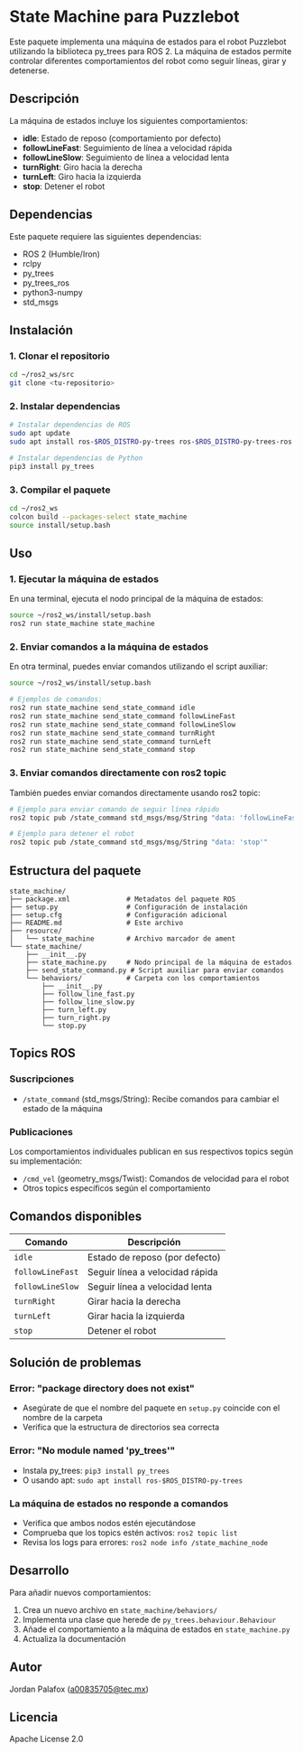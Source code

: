 # State Machine para Puzzlebot

Este paquete implementa una máquina de estados para el robot Puzzlebot utilizando la biblioteca py_trees para ROS 2. La máquina de estados permite controlar diferentes comportamientos del robot como seguir líneas, girar y detenerse.

## Descripción

La máquina de estados incluye los siguientes comportamientos:
- **idle**: Estado de reposo (comportamiento por defecto)
- **followLineFast**: Seguimiento de línea a velocidad rápida
- **followLineSlow**: Seguimiento de línea a velocidad lenta
- **turnRight**: Giro hacia la derecha
- **turnLeft**: Giro hacia la izquierda
- **stop**: Detener el robot

## Dependencias

Este paquete requiere las siguientes dependencias:
- ROS 2 (Humble/Iron)
- rclpy
- py_trees
- py_trees_ros
- python3-numpy
- std_msgs

## Instalación

### 1. Clonar el repositorio
```bash
cd ~/ros2_ws/src
git clone <tu-repositorio>
```

### 2. Instalar dependencias
```bash
# Instalar dependencias de ROS
sudo apt update
sudo apt install ros-$ROS_DISTRO-py-trees ros-$ROS_DISTRO-py-trees-ros

# Instalar dependencias de Python
pip3 install py_trees
```

### 3. Compilar el paquete
```bash
cd ~/ros2_ws
colcon build --packages-select state_machine
source install/setup.bash
```

## Uso

### 1. Ejecutar la máquina de estados
En una terminal, ejecuta el nodo principal de la máquina de estados:
```bash
source ~/ros2_ws/install/setup.bash
ros2 run state_machine state_machine
```

### 2. Enviar comandos a la máquina de estados
En otra terminal, puedes enviar comandos utilizando el script auxiliar:
```bash
source ~/ros2_ws/install/setup.bash

# Ejemplos de comandos:
ros2 run state_machine send_state_command idle
ros2 run state_machine send_state_command followLineFast
ros2 run state_machine send_state_command followLineSlow
ros2 run state_machine send_state_command turnRight
ros2 run state_machine send_state_command turnLeft
ros2 run state_machine send_state_command stop
```

### 3. Enviar comandos directamente con ros2 topic
También puedes enviar comandos directamente usando ros2 topic:
```bash
# Ejemplo para enviar comando de seguir línea rápido
ros2 topic pub /state_command std_msgs/msg/String "data: 'followLineFast'"

# Ejemplo para detener el robot
ros2 topic pub /state_command std_msgs/msg/String "data: 'stop'"
```

## Estructura del paquete

```
state_machine/
├── package.xml              # Metadatos del paquete ROS
├── setup.py                 # Configuración de instalación
├── setup.cfg                # Configuración adicional
├── README.md                # Este archivo
├── resource/
│   └── state_machine        # Archivo marcador de ament
└── state_machine/
    ├── __init__.py
    ├── state_machine.py     # Nodo principal de la máquina de estados
    ├── send_state_command.py # Script auxiliar para enviar comandos
    └── behaviors/           # Carpeta con los comportamientos
        ├── __init__.py
        ├── follow_line_fast.py
        ├── follow_line_slow.py
        ├── turn_left.py
        ├── turn_right.py
        └── stop.py
```

## Topics ROS

### Suscripciones
- `/state_command` (std_msgs/String): Recibe comandos para cambiar el estado de la máquina

### Publicaciones
Los comportamientos individuales publican en sus respectivos topics según su implementación:
- `/cmd_vel` (geometry_msgs/Twist): Comandos de velocidad para el robot
- Otros topics específicos según el comportamiento

## Comandos disponibles

| Comando | Descripción |
|---------|-------------|
| `idle` | Estado de reposo (por defecto) |
| `followLineFast` | Seguir línea a velocidad rápida |
| `followLineSlow` | Seguir línea a velocidad lenta |
| `turnRight` | Girar hacia la derecha |
| `turnLeft` | Girar hacia la izquierda |
| `stop` | Detener el robot |

## Solución de problemas

### Error: "package directory does not exist"
- Asegúrate de que el nombre del paquete en `setup.py` coincide con el nombre de la carpeta
- Verifica que la estructura de directorios sea correcta

### Error: "No module named 'py_trees'"
- Instala py_trees: `pip3 install py_trees`
- O usando apt: `sudo apt install ros-$ROS_DISTRO-py-trees`

### La máquina de estados no responde a comandos
- Verifica que ambos nodos estén ejecutándose
- Comprueba que los topics estén activos: `ros2 topic list`
- Revisa los logs para errores: `ros2 node info /state_machine_node`

## Desarrollo

Para añadir nuevos comportamientos:
1. Crea un nuevo archivo en `state_machine/behaviors/`
2. Implementa una clase que herede de `py_trees.behaviour.Behaviour`
3. Añade el comportamiento a la máquina de estados en `state_machine.py`
4. Actualiza la documentación

## Autor

Jordan Palafox (a00835705@tec.mx)

## Licencia

Apache License 2.0

